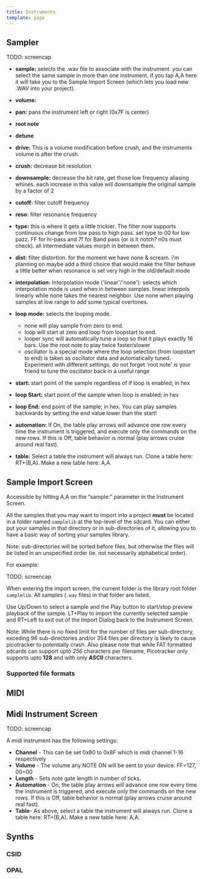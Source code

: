 ```yaml
---
title: Instruments
template: page
---
```


## Sampler


TODO: screencap

- **sample:** selects the .wav file to associate with the instrument. you can select the same sample in more than one instrument. if you tap A,A here it will take you to the Sample Import Screen (which lets you load new .WAV into your project).
- **volume:**
- **pan:** pans the instrument left or right (0x7F is center)
- **root note**
- **detune**
- **drive:** This is a volume modification before crush, and the instruments volume is after the crush.
- **crush:** decrease bit resolution
- **downsample:** decrease the bit rate, get those low frequency aliasing whines. each increase in this value will downsample the original sample by a factor of 2
- **cutoff:** filter cutoff frequency
- **reso:** filter resonance frequency
- **type:** this is where it gets a little trickier. The filter now supports continuous change from low pass to high pass. set type to 00 for low pazz. FF for hi-pass and 7f for Band pass (or is it notch? n0s must check). all intermediate values morph in between them.
- **dist:** filter distortion. for the moment we have none & scream. i'm planning on maybe add a third choice that would make the filter behave a little better when resonance is set very high in the old/default mode

- **interpolation:** Interpolation mode ('linear'/'none'): selects which interpolation mode is used when in between samples. linear interpols linearly while none takes the nearest neighbor. Use none when playing samples at low range to add some typical overtones.
- **loop mode:** selects the looping mode.
  - none will play sample from zero to end.
  - loop will start at zero and loop from loopstart to end.
  - looper sync will automatically tune a loop so that it plays exactly 16 bars. Use the root note to play twice faster/slower
  - oscillator is a special mode where the loop selection (from loopstart to end) is taken as oscillator data and automatically tuned. Experiment with different settings, do not forget 'root note' is your friend to tune the oscillator back in a useful range
- **start:** start point of the sample regardless of if loop is enabled; in hex
- **loop Start:** start point of the sample when loop is enabled; in hex
- **loop End:** end point of the sample; in hex. You can play samples backwards by setting the end value lower than the start!
- **automation:** If On, the table play arrows will advance one row every time the instrument is triggered, and execute only the commands on the new rows. If this is Off, table behavior is normal (play arrows cruise around real fast).
- **table:** Select a table the instrument will always run. Clone a table here: RT+(B,A). Make a new table here: A,A.


## Sample Import Screen

Accessible by hitting A,A on the “sample:” parameter in the Instrument Screen.

All the samples that you may want to import into a project **must** be located in a folder named `samplelib` at the top-level of the sdcard. You can either put your samples in that directory or in sub-directories of it, allowing you to have a basic way of sorting your samples library. 

Note: sub-directories will be sorted before files, but otherwise the files will be listed in an unspecified order (ie. not necessarily alphabetical order).

For example:

TODO: screencap

When entering the import screen, the current folder is the library root folder `samplelib`. All samples (`.wav` files) in that folder are listed.

Use Up/Down to select a sample and the Play button to start/stop preview playback of the sample.
LT+Play to import the currently selected sample and RT+Left to exit out of the Import Dialog back to the Instrument Screen.

Note: While there is no fixed limit for the number of files per sub-directory, exceding 96 sub-directories and/or 354 files per directory is likely to cause picotracker to potentially crash. Also please note that while FAT formatted sdcards can support upto *256* characters per filename, Picotracker only supports upto **128** and with only **ASCII** characters.


### Supported file formats

## MIDI

## Midi Instrument Screen

TODO: screencap

A midi instrument has the following settings:

- **Channel** - This can be set 0x80 to 0x8F which is midi channel 1-16 respectively
- **Volume** - The volume any NOTE ON will be sent to your device. FF=127, 00=00
- **Length** - Sets note gate length in number of ticks.
- **Automation** - On, the table play arrows will advance one row every time the instrument is triggered, and execute only the commands on the new rows. If this is Off, table behavior is normal (play arrows cruise around real fast).
- **Table**- As above, select a table the instrument will always run. Clone a table here: RT+(B,A). Make a new table here: A,A.


## Synths

### CSID

### OPAL

